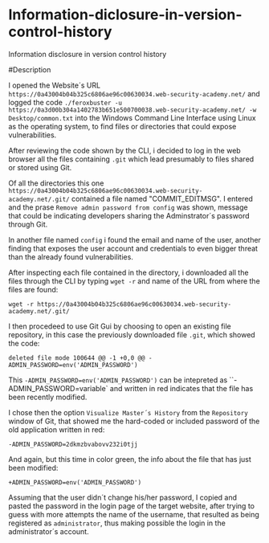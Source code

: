 # Information-diclosure-in-version-control-history
Information disclosure in version control history

#Description

I opened the Website´s URL `https://0a43004b04b325c6806ae96c00630034.web-security-academy.net/` and logged the code `./feroxbuster -u https://0a3d00b304a1402783b651e500700038.web-security-academy.net/ -w Desktop/common.txt` into the Windows Command Line Interface using Linux as the operating system, to find files or directories that could expose vulnerabilities.

After reviewing the code shown by the CLI, i decided to log in the web browser all the files containing `.git` which lead presumably to files shared or stored using Git. 

Of all the directories this one `https://0a43004b04b325c6806ae96c00630034.web-security-academy.net/.git/` contained a file named "COMMIT_EDITMSG". I entered and the prase `Remove admin password from config` was shown, message that could be indicating developers sharing the Adminstrator´s password through Git.

In another file named `config` i found the email and name of the user, another finding that exposes the user account and credentials to even bigger threat than the already found vulnerabilities.

After inspecting each file contained in the directory, i downloaded all the files through the CLI by typing `wget -r` and name of the URL from where the files are found:

`wget -r https://0a43004b04b325c6806ae96c00630034.web-security-academy.net/.git/`

I then procedeed to use Git Gui by choosing to open an existing file repository, in this case the previously downloaded file `.git`, which showed the code:

`deleted file mode 100644
@@ -1 +0,0 @@
-ADMIN_PASSWORD=env('ADMIN_PASSWORD')`

This `-ADMIN_PASSWORD=env('ADMIN_PASSWORD')` can be intepreted as ``-ADMIN_PASSWORD=variable` and
written in red indicates that the file has been recently modified.

I chose then the option `Visualize Master´s History` from the `Repository` window of Git, that showed me the hard-coded or included password of the old application written in red:

`-ADMIN_PASSWORD=2dkmzbvabovv232i0tjj`

And again, but this time in color green, the info about the file that has just been modified:

`+ADMIN_PASSWORD=env('ADMIN_PASSWORD')`

Assuming that the user didn´t change his/her password, I copied and pasted the password in the login page of the target website, after trying to guess with more attempts the name of the username, that resulted as being registered as `administrator`, thus making possible the login in the administrator´s account.




